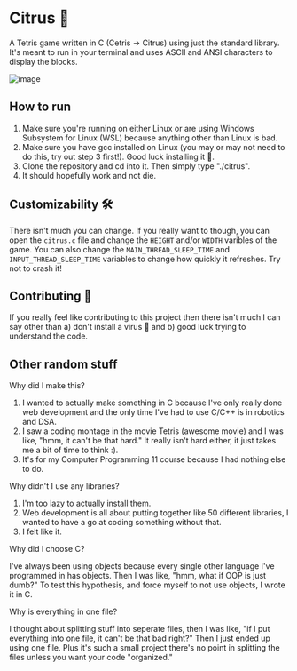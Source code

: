 # Citrus 🍋
A Tetris game written in C (Cetris -> Citrus) using just the standard library. It's meant to run in your terminal and uses ASCII and ANSI characters to display the blocks.

![image](https://github.com/user-attachments/assets/69ec0dee-6d4a-42d7-bbf9-748f9ed94392)

## How to run
1. Make sure you're running on either Linux or are using Windows Subsystem for Linux (WSL) because anything other than Linux is bad.
2. Make sure you have gcc installed on Linux (you may or may not need to do this, try out step 3 first!). Good luck installing it 🫡.
3. Clone the repository and cd into it. Then simply type "./citrus".
4. It should hopefully work and not die.

## Customizability 🛠️
There isn't much you can change. If you really want to though, you can open the `citrus.c` file and change the `HEIGHT` and/or `WIDTH` varibles of the game. You can also change the `MAIN_THREAD_SLEEP_TIME` and `INPUT_THREAD_SLEEP_TIME` variables to change how quickly it refreshes. Try not to crash it!

## Contributing 👥
If you really feel like contributing to this project then there isn't much I can say other than a) don't install a virus 🙏 and b) good luck trying to understand the code.

## Other random stuff
Why did I make this?
1. I wanted to actually make something in C because I've only really done web development and the only time I've had to use C/C++ is in robotics and DSA.
2. I saw a coding montage in the movie Tetris (awesome movie) and I was like, "hmm, it can't be that hard." It really isn't hard either, it just takes me a bit of time to think :).
3. It's for my Computer Programming 11 course because I had nothing else to do.

Why didn't I use any libraries?
1. I'm too lazy to actually install them.
2. Web development is all about putting together like 50 different libraries, I wanted to have a go at coding something without that.
3. I felt like it.

Why did I choose C?

I've always been using objects because every single other language I've programmed in has objects. Then I was like, "hmm, what if OOP is just dumb?" To test this hypothesis, and force myself to not use objects, I wrote it in C.

Why is everything in one file?

I thought about splitting stuff into seperate files, then I was like, "if I put everything into one file, it can't be that bad right?" Then I just ended up using one file. Plus it's such a small project there's no point in splitting the files unless you want your code "organized."
